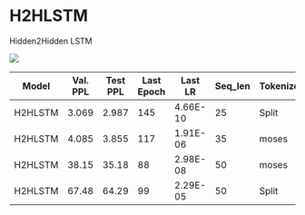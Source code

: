 # H2HLSTM
  Hidden2Hidden LSTM

<img  src="https://github.com/a-emadi/HLSTM/assets/147874627/a11f53bd-6c9d-4c70-8496-156a0b41cbd0">


|Model | Val. PPL|	Test PPL|	Last Epoch|	Last LR|	Seq_len|	Tokenizer|
|------|------|------|------|------|------|------|
|H2HLSTM| 3.069| 2.987| 145| 4.66E-10| 25| Split|
|H2HLSTM| 4.085| 3.855| 117| 1.91E-06| 35| moses|
|H2HLSTM| 38.15| 35.18| 88| 2.98E-08| 50| moses|
|H2HLSTM| 67.48| 64.29| 99| 2.29E-05| 50| Split|
